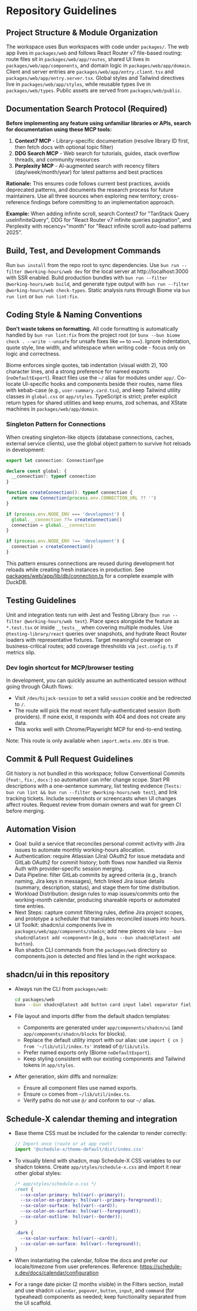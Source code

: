 # Repository Guidelines

## Project Structure & Module Organization
The workspace uses Bun workspaces with code under `packages/`. The web app lives in `packages/web` and follows React Router v7 file-based routing: route files sit in `packages/web/app/routes`, shared UI lives in `packages/web/app/components`, and domain logic in `packages/web/app/domain`. Client and server entries are `packages/web/app/entry.client.tsx` and `packages/web/app/entry.server.tsx`. Global styles and Tailwind directives live in `packages/web/app/styles`, while reusable types live in `packages/web/types`. Public assets are served from `packages/web/public`.

## Documentation Search Protocol (Required)

**Before implementing any feature using unfamiliar libraries or APIs, search for documentation using these MCP tools:**

1. **Context7 MCP** - Library-specific documentation (resolve library ID first, then fetch docs with optional topic filter)
2. **DDG Search MCP** - Web search for tutorials, guides, stack overflow threads, and community resources
3. **Perplexity MCP** - AI-augmented search with recency filters (day/week/month/year) for latest patterns and best practices

**Rationale:** This ensures code follows current best practices, avoids deprecated patterns, and documents the research process for future maintainers. Use all three sources when exploring new territory; cross-reference findings before committing to an implementation approach.

**Example:** When adding infinite scroll, search Context7 for "TanStack Query useInfiniteQuery", DDG for "React Router v7 infinite queries pagination", and Perplexity with recency="month" for "React infinite scroll auto-load patterns 2025".

## Build, Test, and Development Commands
Run `bun install` from the repo root to sync dependencies. Use `bun run --filter @working-hours/web dev` for the local server at http://localhost:3000 with SSR enabled. Build production bundles with `bun run --filter @working-hours/web build`, and generate type output with `bun run --filter @working-hours/web check-types`. Static analysis runs through Biome via `bun run lint` or `bun run lint:fix`.

## Coding Style & Naming Conventions

**Don't waste tokens on formatting.** All code formatting is automatically handled by `bun run lint:fix` from the project root (or `bunx --bun biome check . --write --unsafe` for unsafe fixes like `==` to `===`). Ignore indentation, quote style, line width, and whitespace when writing code - focus only on logic and correctness.

Biome enforces single quotes, tab indentation (visual width 2), 100 character lines, and a strong preference for named exports (`noDefaultExport`). React files use the `~/` alias for modules under `app/`. Co-locate UI-specific hooks and components beside their routes, name files with kebab-case (e.g., `user-summary.card.tsx`), and keep Tailwind utility classes in `global.css` or `app/styles`. TypeScript is strict; prefer explicit return types for shared utilities and keep enums, zod schemas, and XState machines in `packages/web/app/domain`.

### Singleton Pattern for Connections
When creating singleton-like objects (database connections, caches, external service clients), use the global object pattern to survive hot reloads in development:

```typescript
export let connection: ConnectionType

declare const global: {
  __connection?: typeof connection
}

function createConnection(): typeof connection {
  return new Connection(process.env.CONNECTION_URL ?? '')
}

if (process.env.NODE_ENV === 'development') {
  global.__connection ??= createConnection()
  connection = global.__connection
}

if (process.env.NODE_ENV !== 'development') {
  connection = createConnection()
}
```

This pattern ensures connections are reused during development hot reloads while creating fresh instances in production. See [packages/web/app/lib/db/connection.ts](packages/web/app/lib/db/connection.ts) for a complete example with DuckDB.

## Testing Guidelines
Unit and integration tests run with Jest and Testing Library (`bun run --filter @working-hours/web test`). Place specs alongside the feature as `*.test.tsx` or inside `__tests__` when covering multiple modules. Use `@testing-library/react` queries over snapshots, and hydrate React Router loaders with representative fixtures. Target meaningful coverage on business-critical routes; add coverage thresholds via `jest.config.ts` if metrics slip.

### Dev login shortcut for MCP/browser testing

In development, you can quickly assume an authenticated session without going through OAuth flows:

- Visit `/dev/hijack-session` to set a valid `session` cookie and be redirected to `/`.
- The route will pick the most recent fully-authenticated session (both providers). If none exist, it responds with 404 and does not create any data.
- This works well with Chrome/Playwright MCP for end-to-end testing.

Note: This route is only available when `import.meta.env.DEV` is true.

## Commit & Pull Request Guidelines
Git history is not bundled in this workspace; follow Conventional Commits (`feat:`, `fix:`, `docs:`) so automation can infer change scope. Start PR descriptions with a one-sentence summary, list testing evidence (`Tests: bun run lint && bun run --filter @working-hours/web test`), and link tracking tickets. Include screenshots or screencasts when UI changes affect routes. Request review from domain owners and wait for green CI before merging.

## Automation Vision
- Goal: build a service that reconciles personal commit activity with Jira issues to automate monthly working-hours allocation.
- Authentication: require Atlassian (Jira) OAuth2 for issue metadata and GitLab OAuth2 for commit history; both flows now handled via Remix Auth with provider-specific session merging.
- Data Pipeline: filter GitLab commits by agreed criteria (e.g., branch naming, Jira keys in messages), fetch linked Jira issue details (summary, description, status), and stage them for time distribution.
- Workload Distribution: design rules to map issues/commits onto the working-month calendar, producing shareable reports or automated time entries.
- Next Steps: capture commit filtering rules, define Jira project scopes, and prototype a scheduler that translates reconciled issues into hours.
- UI Toolkit: shadcn/ui components live in `packages/web/app/components/shadcn`; add new pieces via `bunx --bun shadcn@latest add <component>` (e.g., `bunx --bun shadcn@latest add button`).
- Run shadcn CLI commands from the `packages/web` directory so components.json is detected and files land in the right workspace.

## shadcn/ui in this repository

- Always run the CLI from `packages/web`:

  ```bash
  cd packages/web
  bunx --bun shadcn@latest add button card input label separator field dropdown-menu popover select command calendar tooltip sheet breadcrumb badge avatar skeleton
  ```

- File layout and imports differ from the default shadcn templates:
  - Components are generated under `app/components/shadcn/ui` (and `app/components/shadcn/blocks` for blocks).
  - Replace the default utility import with our alias: use `import { cn } from '~/lib/util/index.ts'` instead of `@/lib/utils`.
  - Prefer named exports only (Biome `noDefaultExport`).
  - Keep styling consistent with our existing components and Tailwind tokens in `app/styles`.

- After generation, skim diffs and normalize:
  - Ensure all component files use named exports.
  - Ensure `cn` comes from `~/lib/util/index.ts`.
  - Verify paths do not use `@/` and conform to our `~/` alias.

## Schedule-X calendar theming and integration

- Base theme CSS must be included for the calendar to render correctly:

  ```ts
  // Import once (route or at app root)
  import '@schedule-x/theme-default/dist/index.css'
  ```

- To visually blend with shadcn, map Schedule-X CSS variables to our shadcn tokens. Create `app/styles/schedule-x.css` and import it near other global styles:

  ```css
  /* app/styles/schedule-x.css */
  :root {
    --sx-color-primary: hsl(var(--primary));
    --sx-color-on-primary: hsl(var(--primary-foreground));
    --sx-color-surface: hsl(var(--card));
    --sx-color-on-surface: hsl(var(--foreground));
    --sx-color-outline: hsl(var(--border));
  }

  .dark {
    --sx-color-surface: hsl(var(--card));
    --sx-color-on-surface: hsl(var(--foreground));
  }
  ```

- When instantiating the calendar, follow the docs and prefer our locale/timezone from user preferences. Reference: https://schedule-x.dev/docs/calendar/configuration

- For a range date picker (2 months visible) in the Filters section, install and use shadcn `calendar`, `popover`, `button`, `input`, and `command` (for typeahead) components as needed; keep functionality separated from the UI scaffold.

